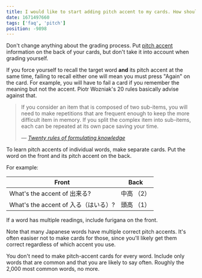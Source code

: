 ```yaml
---
title: I would like to start adding pitch accent to my cards. How should I grade the cards once I add pitch accent?
date: 1671497660
tags: ['faq', 'pitch']
position: -9898
---
```


Don't change anything about the grading process.
Put [pitch accent](japanese-pitch-accents.html) information on the back of your cards,
but don't take it into account when grading yourself.

If you force yourself to recall the target word **and** its pitch accent at the same time,
failing to recall either one will mean you must press "Again" on the card.
For example,
you will have to fail a card if you remember the meaning but not the accent.
Piotr Wozniak's 20 rules basically advise against that.

> If you consider an item that is composed of two sub-items, you will need to
> make repetitions that are frequent enough to keep the more difficult item in
> memory. If you split the complex item into sub-items, each can be repeated at
> its own pace saving your time.
>
> *&mdash; [Twenty rules of formulating knowledge](https://web.archive.org/web/20140605022438/http://www.super-memory.com/articles/20rules.htm)*

To learn pitch accents of individual words, make separate cards.
Put the word on the front and its pitch accent on the back.

For example:

| Front                                | Back       |
| ---                                  | ---        |
| What's the accent of 出来る?         | 中高 （2） |
| What's the accent of 入る（はいる）? | 頭高 （1） |


If a word has multiple readings, include furigana on the front.

Note that many Japanese words have multiple correct pitch accents.
It's often easiser not to make cards for those,
since you'll likely get them correct regardless of which accent you use.

You don't need to make pitch-accent cards for every word.
Include only words that are common and that you are likely to say often.
Roughly the 2,000 most common words, no more.

